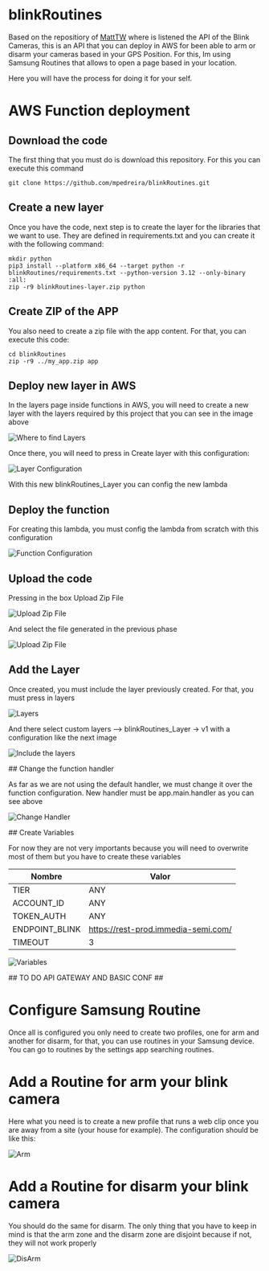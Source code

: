 # blinkRoutines

Based on the repositiory of [MattTW](https://github.com/MattTW/BlinkMonitorProtocol) where is listened the API of the Blink Cameras, this is an API that you can deploy in AWS for been able to arm or disarm your cameras based in your GPS Position. For this, Im using Samsung Routines that allows to open a page based in your location.

Here you will have the process for doing it for your self.

# AWS Function deployment

## Download the code

The first thing that you must do is download this repository. For this you can execute this command

```
git clone https://github.com/mpedreira/blinkRoutines.git
```

## Create a new layer

Once you have the code, next step is to create the layer for the libraries that we want to use. They are defined in requirements.txt and you can create it with the following command:

```
mkdir python
pip3 install --platform x86_64 --target python -r blinkRoutines/requirements.txt --python-version 3.12 --only-binary :all:
zip -r9 blinkRoutines-layer.zip python
```

## Create ZIP of the APP

You also need to create a zip file with the app content. For that, you can execute this code:

```
cd blinkRoutines
zip -r9 ../my_app.zip app
```

## Deploy new layer in AWS

In the layers page inside functions in AWS, you will need to create a new layer with the layers required by this project that you can see in the image above

![Where to find Layers](img/WhereAreLayers.png)

Once there, you will need to press in Create layer with this configuration:

![Layer Configuration](img/CreateLayer.png)

With this new blinkRoutines_Layer you can config the new lambda

## Deploy the function

For creating this lambda, you must config the lambda from scratch with this configuration

![Function Configuration](img/CreateFunction.png)

## Upload the code

Pressing in the box Upload Zip File

![Upload Zip File](img/UploadZipFile.png)

And select the file generated in the previous phase

![Upload Zip File](img/UploadZipFile.png)

## Add the Layer

Once created, you must include the layer previously created. For that, you must press in layers

![Layers](img/LayersOverLambda.png)

And there select custom layers --> blinkRoutines_Layer -> v1 with a configuration like the next image

![Include the layers](img/IncludeLayer.png)

## Change the function handler

As far as we are not using the default handler, we must change it over the function configuration.
New handler must be app.main.handler as you can see above

![Change Handler](img/ChangeHandler.png)

## Create Variables

For now they are not very importants because you will need to overwrite most of them but you have to create these variables

| Nombre         | Valor                               |
| -------------- | ----------------------------------- |
| TIER           | ANY                                 |
| ACCOUNT_ID     | ANY                                 |
| TOKEN_AUTH     | ANY                                 |
| ENDPOINT_BLINK | https://rest-prod.immedia-semi.com/ |
| TIMEOUT        | 3                                   |

![Variables](img/Variables.png)

## TO DO API GATEWAY AND BASIC CONF ##

# Configure Samsung Routine

Once all is configured you only need to create two profiles, one for arm and another for disarm, for that, you can use routines in your Samsung device.
You can go to routines by the settings app searching routines.

# Add a Routine for arm your blink camera

Here what you need is to create a new profile that runs a web clip once you are away from a site (your house for example). The configuration should be like this:

![Arm](img/Arm.jpg)

# Add a Routine for disarm your blink camera

You should do the same for disarm. The only thing that you have to keep in mind is that the arm zone and
the disarm zone are disjoint because if not, they will not work properly

![DisArm](img/Disarm.jpg)
